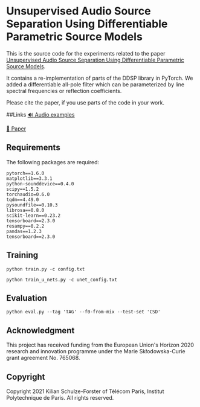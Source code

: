 # Unsupervised Audio Source Separation Using Differentiable Parametric Source Models

This is the source code for the experiments related to the paper [Unsupervised Audio Source Separation Using Differentiable Parametric Source Models](https://arxiv.org/abs/2201.09592).  

It contains a re-implementation of parts of the DDSP library in PyTorch. We added a differentiable all-pole filter which can be parameterized by line spectral frequencies or reflection coefficients. 

Please cite the paper, if you use parts of the code in your work.

##Links
[:loud_sound: Audio examples](https://schufo.github.io/umss/)

[:page_facing_up: Paper](https://arxiv.org/abs/2201.09592)


## Requirements

The following packages are required:

    pytorch==1.6.0
    matplotlib==3.3.1
    python-sounddevice==0.4.0
    scipy==1.5.2
    torchaudio=0.6.0
    tqdm==4.49.0
    pysoundfile==0.10.3
    librosa==0.8.0
    scikit-learn==0.23.2
    tensorboard==2.3.0
    resampy==0.2.2
    pandas==1.2.3
    tensorboard==2.3.0
    
    
## Training

    python train.py -c config.txt
    
    python train_u_nets.py -c unet_config.txt
    
## Evaluation

    python eval.py --tag 'TAG' --f0-from-mix --test-set 'CSD'
    
## Acknowledgment

This project has received funding from the European Union's Horizon 2020 research and innovation programme under the Marie Skłodowska-Curie grant agreement No. 765068.

## Copyright

Copyright 2021 Kilian Schulze-Forster of Télécom Paris, Institut Polytechnique de Paris.
All rights reserved.
